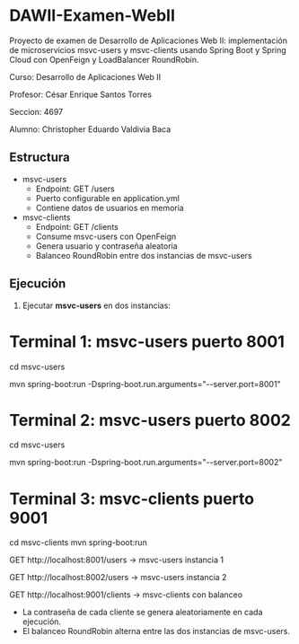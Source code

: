# DAWII-Examen-WebII
Proyecto de examen de Desarrollo de Aplicaciones Web II: implementación de microservicios msvc-users y msvc-clients usando Spring Boot y Spring Cloud con OpenFeign y LoadBalancer RoundRobin.

Curso: Desarrollo de Aplicaciones Web II

Profesor: César Enrique Santos Torres

Seccion: 4697

Alumno: Christopher Eduardo Valdivia Baca

## Estructura

- msvc-users
  - Endpoint: GET /users
  - Puerto configurable en application.yml
  - Contiene datos de usuarios en memoria
- msvc-clients
  - Endpoint: GET /clients
  - Consume msvc-users con OpenFeign
  - Genera usuario y contraseña aleatoria
  - Balanceo RoundRobin entre dos instancias de msvc-users
## Ejecución

1. Ejecutar **msvc-users** en dos instancias:


# Terminal 1: msvc-users puerto 8001
cd msvc-users

mvn spring-boot:run -Dspring-boot.run.arguments="--server.port=8001"

# Terminal 2: msvc-users puerto 8002
cd msvc-users

mvn spring-boot:run -Dspring-boot.run.arguments="--server.port=8002"

# Terminal 3: msvc-clients puerto 9001
cd msvc-clients
mvn spring-boot:run


GET http://localhost:8001/users → msvc-users instancia 1

GET http://localhost:8002/users → msvc-users instancia 2

GET http://localhost:9001/clients → msvc-clients con balanceo

- La contraseña de cada cliente se genera aleatoriamente en cada ejecución.
- El balanceo RoundRobin alterna entre las dos instancias de msvc-users.
